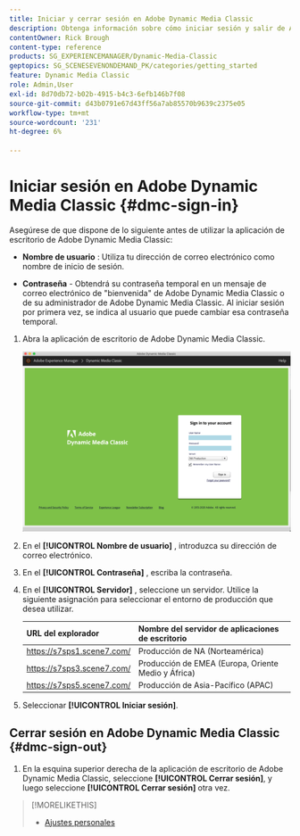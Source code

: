 ```yaml
---
title: Iniciar y cerrar sesión en Adobe Dynamic Media Classic
description: Obtenga información sobre cómo iniciar sesión y salir de Adobe Dynamic Media Classic y conectarse a un servidor de entorno de producción en Norteamérica (NA), Europa, Oriente Medio, África (EMEA) o Asia-Pacífico (APAC).
contentOwner: Rick Brough
content-type: reference
products: SG_EXPERIENCEMANAGER/Dynamic-Media-Classic
geptopics: SG_SCENESEVENONDEMAND_PK/categories/getting_started
feature: Dynamic Media Classic
role: Admin,User
exl-id: 8d70db72-b02b-4915-b4c3-6efb146b7f08
source-git-commit: d43b0791e67d43ff56a7ab85570b9639c2375e05
workflow-type: tm+mt
source-wordcount: '231'
ht-degree: 6%

---
```


<!-- UPDATE THIS TOPIC AFTER DECEMBER 31, 2020!!!!! -->

# Iniciar sesión en Adobe Dynamic Media Classic {#dmc-sign-in}

Asegúrese de que dispone de lo siguiente antes de utilizar la aplicación de escritorio de Adobe Dynamic Media Classic:

* **Nombre de usuario** : Utiliza tu dirección de correo electrónico como nombre de inicio de sesión.

* **Contraseña** - Obtendrá su contraseña temporal en un mensaje de correo electrónico de &quot;bienvenida&quot; de Adobe Dynamic Media Classic o de su administrador de Adobe Dynamic Media Classic. Al iniciar sesión por primera vez, se indica al usuario que puede cambiar esa contraseña temporal.

1. Abra la aplicación de escritorio de Adobe Dynamic Media Classic.

   ![Inicio de sesión de Adobe Dynamic Media Classic](/help/assets/dmclassic-login1.png)

1. En el **[!UICONTROL Nombre de usuario]** , introduzca su dirección de correo electrónico.
1. En el **[!UICONTROL Contraseña]** , escriba la contraseña.
1. En el **[!UICONTROL Servidor]** , seleccione un servidor.
Utilice la siguiente asignación para seleccionar el entorno de producción que desea utilizar.

   | URL del explorador | Nombre del servidor de aplicaciones de escritorio |
   | --- | --- |
   | https://s7sps1.scene7.com/ | Producción de NA (Norteamérica) |
   | https://s7sps3.scene7.com/ | Producción de EMEA (Europa, Oriente Medio y África) |
   | https://s7sps5.scene7.com/ | Producción de Asia-Pacífico (APAC) |

1. Seleccionar **[!UICONTROL Iniciar sesión]**.

## Cerrar sesión en Adobe Dynamic Media Classic {#dmc-sign-out}

1. En la esquina superior derecha de la aplicación de escritorio de Adobe Dynamic Media Classic, seleccione **[!UICONTROL Cerrar sesión]**, y luego seleccione **[!UICONTROL Cerrar sesión]** otra vez.

>[!MORELIKETHIS]
>
>* [Ajustes personales](personal-setup.md#personal_setup)


